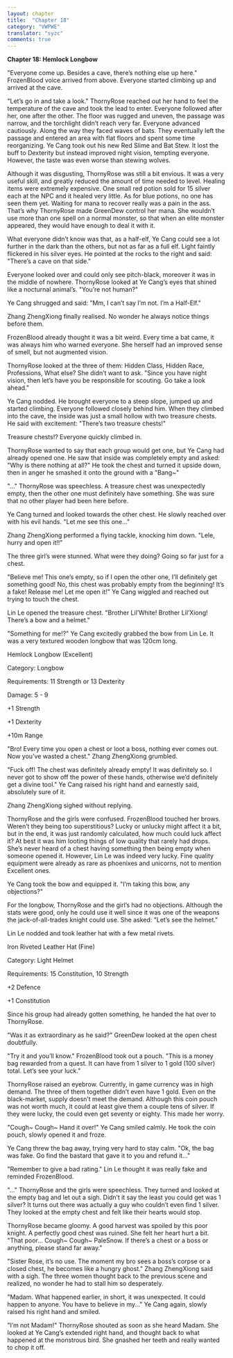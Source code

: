 ```yaml
---
layout: chapter
title:  "Chapter 18"
category: "VWPWE"
translator: "syzc"
comments: true
---
```


**Chapter 18: Hemlock Longbow**

"Everyone come up. Besides a cave, there’s nothing else up here." FrozenBlood voice arrived from above. Everyone started climbing up and arrived at the cave.

"Let’s go in and take a look." ThornyRose reached out her hand to feel the temperature of the cave and took the lead to enter. Everyone followed after her, one after the other. The floor was rugged and uneven, the passage was narrow, and the torchlight didn’t reach very far. Everyone advanced cautiously. Along the way they faced waves of bats. They eventually left the passage and entered an area with flat floors and spent some time reorganizing. Ye Cang took out his new Red Slime and Bat Stew. It lost the buff to Dexterity but instead improved night vision, tempting everyone. However, the taste was even worse than stewing wolves. 

Although it was disgusting, ThornyRose was still a bit envious. It was a very useful skill, and greatly reduced the amount of time needed to level. Healing items were extremely expensive. One small red potion sold for 15 silver each at the NPC and it healed very little. As for blue potions, no one has seen them yet. Waiting for mana to recover really was a pain in the ass. That’s why ThornyRose made GreenDew control her mana. She wouldn’t use more than one spell on a normal monster, so that when an elite monster appeared, they would have enough to deal it with it. 

What everyone didn’t know was that, as a half-elf, Ye Cang could see a lot further in the dark than the others, but not as far as a full elf. Light faintly flickered in his silver eyes. He pointed at the rocks to the right and said: "There’s a cave on that side."

Everyone looked over and could only see pitch-black, moreover it was in the middle of nowhere. ThornyRose looked at Ye Cang’s eyes that shined like a nocturnal animal’s. "You’re not human?"

Ye Cang shrugged and said: "Mm, I can’t say I’m not. I’m a Half-Elf."

Zhang ZhengXiong finally realised. No wonder he always notice things before them.

FrozenBlood already thought it was a bit weird. Every time a bat came, it was always him who warned everyone. She herself had an improved sense of smell, but not augmented vision.

ThornyRose looked at the three of them: Hidden Class, Hidden Race, Professions, What else? She didn’t want to ask. "Since you have night vision, then let’s have you be responsible for scouting. Go take a look ahead."

Ye Cang nodded. He brought everyone to a steep slope, jumped up and started climbing. Everyone followed closely behind him. When they climbed into the cave, the inside was just a small hollow with two treasure chests. He said with excitement: "There’s two treasure chests!"

Treasure chests!? Everyone quickly climbed in.

ThornyRose wanted to say that each group would get one, but Ye Cang had already opened one. He saw that inside was completely empty and asked: "Why is there nothing at all?" He took the chest and turned it upside down, then in anger he smashed it onto the ground with a "Bang~"

"..." ThornyRose was speechless. A treasure chest was unexpectedly empty, then the other one must definitely have something. She was sure that no other player had been here before.

Ye Cang turned and looked towards the other chest. He slowly reached over with his evil hands. "Let me see this one..."

Zhang ZhengXiong performed a flying tackle, knocking him down. "Lele, hurry and open it!!"

The three girl’s were stunned. What were they doing? Going so far just for a chest.

"Believe me! This one’s empty, so if I open the other one, I’ll definitely get something good! No, this chest was probably empty from the beginning! It’s a fake! Release me! Let me open it!" Ye Cang wiggled and reached out trying to touch the chest.

Lin Le opened the treasure chest. "Brother Lil’White! Brother Lil’Xiong! There’s a bow and a helmet."

"Something for me!?" Ye Cang excitedly grabbed the bow from Lin Le. It was a very textured wooden longbow that was 120cm long.

Hemlock Longbow (Excellent)

Category: Longbow

Requirements: 11 Strength or 13 Dexterity

Damage: 5 - 9

+1 Strength

+1 Dexterity

+10m Range

"Bro! Every time you open a chest or loot a boss, nothing ever comes out. Now you’ve wasted a chest." Zhang ZhengXiong grumbled. 

"Fuck off! The chest was definitely already empty! It was definitely so. I never got to show off the power of these hands, otherwise we’d definitely get a divine tool." Ye Cang raised his right hand and earnestly said, absolutely sure of it.

Zhang ZhengXiong sighed without replying.

ThornyRose and the girls were confused. FrozenBlood touched her brows. Weren’t they being too superstitious? Lucky or unlucky might affect it a bit, but in the end, it was just randomly calculated, how much could luck affect it? At best it was him looting things of low quality that rarely had drops. She’s never heard of a chest having something then being empty when someone opened it. However, Lin Le was indeed very lucky. Fine quality equipment were already as rare as phoenixes and unicorns, not to mention Excellent ones.

Ye Cang took the bow and equipped it. "I’m taking this bow, any objections?"

For the longbow, ThornyRose and the girl’s had no objections. Although the stats were good, only he could use it well since it was one of the weapons the jack-of-all-trades knight could use. She asked: "Let’s see the helmet."

Lin Le nodded and took leather hat with a few metal rivets.

Iron Riveted Leather Hat (Fine)

Category: Light Helmet

Requirements: 15 Constitution, 10 Strength

+2 Defence

+1 Constitution

Since his group had already gotten something, he handed the hat over to ThornyRose.

"Was it as extraordinary as he said?" GreenDew looked at the open chest doubtfully. 

"Try it and you’ll know." FrozenBlood took out a pouch. "This is a money bag rewarded from a quest. It can have from 1 silver to 1 gold (100 silver) total. Let’s see your luck."

ThornyRose raised an eyebrow. Currently, in game currency was in high demand. The three of them together didn’t even have 1 gold. Even on the black-market, supply doesn’t meet the demand. Although this coin pouch was not worth much, it could at least give them a couple tens of silver. If they were lucky, the could even get seventy or eighty. This made her worry.

"Cough~ Cough~ Hand it over!" Ye Cang smiled calmly. He took the coin pouch, slowly opened it and froze.

Ye Cang threw the bag away, trying very hard to stay calm. "Ok, the bag was fake. Go find the bastard that gave it to you and refund it..."

"Remember to give a bad rating." Lin Le thought it was really fake and reminded FrozenBlood.

"..." ThornyRose and the girls were speechless. They turned and looked at the empty bag and let out a sigh. Didn’t it say the least you could get was 1 silver? It turns out there was actually a guy who couldn’t even find 1 silver. They looked at the empty chest and felt like their hearts would stop. 

ThornyRose became gloomy. A good harvest was spoiled by this poor knight. A perfectly good chest was ruined. She felt her heart hurt a bit. "That poor... Cough~ Cough~ PaleSnow. If there’s a chest or a boss or anything, please stand far away."

"Sister Rose, it’s no use. The moment my bro sees a boss’s corpse or a closed chest, he becomes like a hungry ghost." Zhang ZhengXiong said with a sigh. The three women thought back to the previous scene and realized, no wonder he had to stall him so desperately.

"Madam. What happened earlier, in short, it was unexpected. It could happen to anyone. You have to believe in my..." Ye Cang again, slowly raised his right hand and smiled.  

"I’m not Madam!" ThornyRose shouted as soon as she heard Madam. She looked at Ye Cang’s extended right hand, and thought back to what happened at the monstrous bird. She gnashed her teeth and really wanted to chop it off.